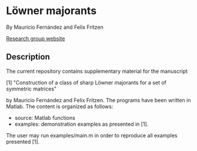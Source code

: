 # Löwner majorants
By Mauricio Fernández and Felix Fritzen

[Research group website](https://www.mechbau.uni-stuttgart.de/EMMA/team/index.en.html)

## Description

The current repository contains supplementary material for the manuscript

[1] "Construction of a class of sharp Löwner majorants for a set of symmetric matrices"
	
by Mauricio Fernández and Felix Fritzen. The programs have been written in Matlab. The content is organized as follows:

* source: Matlab functions
* examples: demonstration examples as presented in [1].

The user may run examples/main.m in order to reproduce all examples presented [1].
